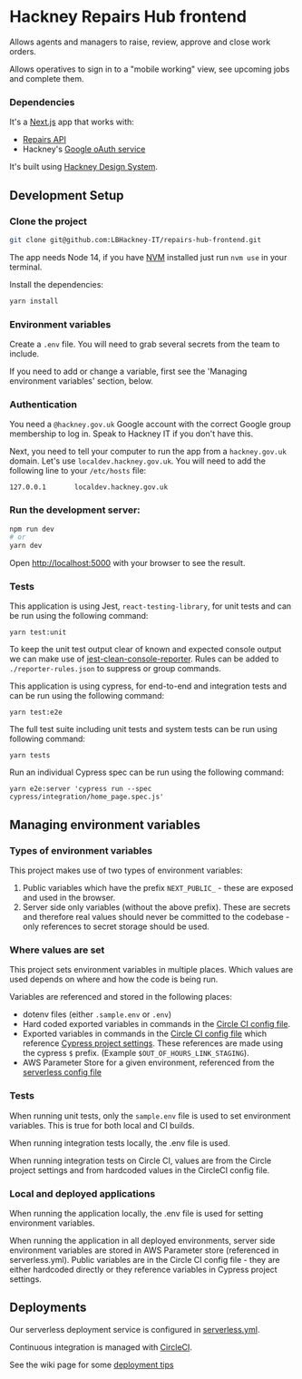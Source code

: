 # Hackney Repairs Hub frontend

Allows agents and managers to raise, review, approve and close work orders.

Allows operatives to sign in to a "mobile working" view, see upcoming jobs and complete them.

### Dependencies

It's a [Next.js](https://nextjs.org) app that works with:

- [Repairs API](https://github.com/LBHackney-IT/repairs-api-dotnet)
- Hackney's [Google oAuth service](https://github.com/LBHackney-IT/LBH-Google-auth)

It's built using [Hackney Design System](https://design-system.hackney.gov.uk/).

## Development Setup

### Clone the project

```sh
git clone git@github.com:LBHackney-IT/repairs-hub-frontend.git
```

The app needs Node 14, if you have [NVM](https://github.com/nvm-sh/nvm) installed just run `nvm use` in your terminal.

Install the dependencies:

```sh
yarn install
```

### Environment variables

Create a `.env` file. You will need to grab several secrets from the team to include.

If you need to add or change a variable, first see the 'Managing environment variables' section, below.

### Authentication

You need a `@hackney.gov.uk` Google account with the correct Google group membership to log in. Speak to Hackney IT if you don't have this.

Next, you need to tell your computer to run the app from a `hackney.gov.uk` domain. Let's use `localdev.hackney.gov.uk`. You will need to add the following line to your `/etc/hosts` file:

```
127.0.0.1       localdev.hackney.gov.uk
```

### Run the development server:

```bash
npm run dev
# or
yarn dev
```

Open [http://localhost:5000](http://localhost:5000) with your browser to see the result.

### Tests

This application is using Jest, `react-testing-library`, for unit tests and can be run using the following command:

```
yarn test:unit
```

To keep the unit test output clear of known and expected console output we can make use of [jest-clean-console-reporter](https://github.com/jevakallio/jest-clean-console-reporter). Rules can be added to `./reporter-rules.json` to suppress or group commands.

This application is using cypress, for end-to-end and integration tests and can be run using the following command:

```
yarn test:e2e
```

The full test suite including unit tests and system tests can be run using following command:

```
yarn tests
```

Run an individual Cypress spec can be run using the following command:

```
yarn e2e:server 'cypress run --spec cypress/integration/home_page.spec.js'
```

## Managing environment variables

### Types of environment variables

This project makes use of two types of environment variables:

1. Public variables which have the prefix `NEXT_PUBLIC_` - these are exposed and used in the browser.
2. Server side only variables (without the above prefix). These are secrets and therefore real values should never be committed to the codebase - only references to secret storage should be used.

### Where values are set

This project sets environment variables in multiple places. Which values are used depends on where and how the code is being run.

Variables are referenced and stored in the following places:

- dotenv files (either `.sample.env` or `.env`)
- Hard coded exported variables in commands in the [Circle CI config file](./.circleci/config.yml).
- Exported variables in commands in the [Circle CI config file](./.circleci/config.yml) which reference [Cypress project settings](https://app.circleci.com/settings/project/github/LBHackney-IT/repairs-hub-frontend/environment-variables?return-to=https%3A%2F%2Fapp.circleci.com%2Fpipelines%2Fgithub%2FLBHackney-IT%2Frepairs-hub-frontend%3Ffilter%3Dall).
  These references are made using the cypress `$` prefix. (Example `$OUT_OF_HOURS_LINK_STAGING`).
- AWS Parameter Store for a given environment, referenced from the [serverless config file](./serverless.yml)

### Tests

When running unit tests, only the `sample.env` file is used to set environment variables. This is true for both local and CI builds.

When running integration tests locally, the .env file is used.

When running integration tests on Circle CI, values are from the Circle project settings and from hardcoded values in the CircleCI config file.

### Local and deployed applications

When running the application locally, the .env file is used for setting environment variables.

When running the application in all deployed environments, server side environment variables are stored in AWS Parameter store (referenced in serverless.yml). Public variables are in the Circle CI config file - they are either hardcoded directly or they reference variables in Cypress project settings.

## Deployments

Our serverless deployment service is configured in [serverless.yml](serverless.yml).

Continuous integration is managed with [CircleCI](https://app.circleci.com/pipelines/github/LBHackney-IT/repairs-hub-frontend?filter=all).

See the wiki page for some [deployment tips](https://github.com/LBHackney-IT/repairs-hub-frontend/wiki/Deployments-and-Environment-variables)
